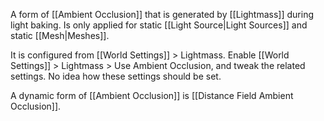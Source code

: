 A form of [[Ambient Occlusion]] that is generated by [[Lightmass]] during light baking.
Is only applied for static [[Light Source|Light Sources]] and static [[Mesh|Meshes]].

It is configured from [[World Settings]] > Lightmass.
Enable [[World Settings]] > Lightmass > Use Ambient Occlusion,
and tweak the related settings.
No idea how these settings should be set.

A dynamic form of [[Ambient Occlusion]] is [[Distance Field Ambient Occlusion]].
